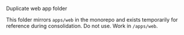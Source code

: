 Duplicate web app folder

This folder mirrors `apps/web` in the monorepo and exists temporarily for reference during consolidation. Do not use. Work in `/apps/web`.
